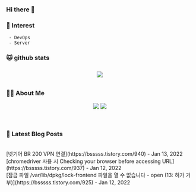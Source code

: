
### Hi there 👋   

### 📖   Interest   
     - DevOps   
     - Server  

###  🐱 github stats  

<div id="main" align="center">
    <img src="https://github-readme-stats.vercel.app/api?username=qpyu66&hide=stars,contribs&count_private=true&show_icons=true"
        style="height: auto; margin-left: 20px; margin-right: 20px; padding: 10px;"/>
</div>

###  💁‍♀️ About Me  
<p align="center">
    <a href="https://bsssss.tistory.com/"><img src="https://img.shields.io/badge/Blog-FF5722?style=flat-square&logo=Blogger&logoColor=white"/></a>
    <a href="mailto:qpyu66@gmail.com"><img src="https://img.shields.io/badge/Gmail-d14836?style=flat-square&logo=Gmail&logoColor=white&link=qpyu66@gmail.com"/></a>
</p>

<br>

### 📕 Latest Blog Posts   
<br>
[넷기어 BR 200 VPN 연결](https://bsssss.tistory.com/940) - Jan 13, 2022<br>
[chromedriver 사용 시 Checking your browser before accessing URL](https://bsssss.tistory.com/937) - Jan 12, 2022<br>
[잠금 파일 /var/lib/dpkg/lock-frontend 파일을 열 수 없습니다 - open (13: 허가 거부)](https://bsssss.tistory.com/925) - Jan 12, 2022<br>
